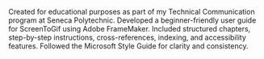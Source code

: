 Created for educational purposes as part of my Technical Communication program at Seneca Polytechnic. Developed a beginner-friendly user guide for ScreenToGif using Adobe FrameMaker. Included structured chapters, step-by-step instructions, cross-references, indexing, and accessibility features. Followed the Microsoft Style Guide for clarity and consistency.
